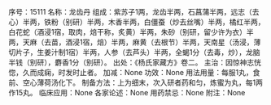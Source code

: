 序号：15111
名称：龙齿丹
组成：紫苏子1两，龙齿半两，石菖蒲半两，远志（去心）半两，铁粉（别研）半两，木香半两，白僵蚕（炒去丝嘴）半两，橘红半两，白花蛇（酒浸1宿，取肉，焙干称，炙黄）半两，朱砂（别研，留少许为衣）半两，天麻（去苗，酒浸1宿，焙）半两，麻黄（去根节）半两，天南星（汤浸，薄切片子，生姜汁制1宿）半两，人参（去芦头）半两，全蝎1分（去毒，炒），龙脑半钱（别研），麝香1分（别研）。
出处：《杨氏家藏方》卷二。
主治：因惊神志恍惚，久而成痫，时发时止者。
加减：None
功效：None
用法用量：每服1丸，食前、空心薄荷汤化下。
制备方法：上为细末，次入研者药和匀，炼蜜为丸，每1两作15丸。
临床应用：None
各家论述：None
用药禁忌：None
附注：None
